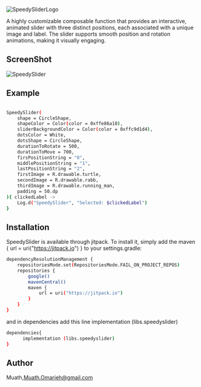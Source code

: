 ![SpeedySliderLogo](https://github.com/user-attachments/assets/ffce7cf8-7b54-490c-b847-f39c774f1e5f)

A highly customizable composable function that provides an interactive, animated slider with three distinct positions, each associated with a unique image and label. The slider supports smooth position and rotation animations, making it visually engaging.

## ScreenShot

![SpeedySlider](https://github.com/user-attachments/assets/629a5b3e-30d1-4425-a707-8630743852da)


## Example

```bash

SpeedySlider(
    shape = CircleShape,
    shapeColor = Color(color = 0xffe86a10),
    sliderBackgroundColor = Color(color = 0xffc9d1d4),
    dotsColor = White,
    dotsShape = CircleShape,
    durationToRotate = 500,
    durationToMove = 700,
    firsPositionString = "0",
    middlePositionString = "1",
    lastPositionString = "2",
    firstImage = R.drawable.turtle,
    secondImage = R.drawable.rabb,
    thirdImage = R.drawable.running_man,
    padding = 50.dp
){ clickedLabel ->
    Log.d("SpeedySlider", "Selected: $clickedLabel")
}

```


## Installation
SpeedySlider is available through jitpack. To install it, simply add the maven { url = uri("https://jitpack.io") } to your settings.gradle:

```bash
dependencyResolutionManagement {
    repositoriesMode.set(RepositoriesMode.FAIL_ON_PROJECT_REPOS)
    repositories {
        google()
        mavenCentral()
        maven {
            url = uri("https://jitpack.io")
        }
    }
}
```
and in dependencies add this line implementation (libs.speedyslider)
```bash
dependencies{
      implementation (libs.speedyslider)
}
```

## Author
Muath,Muath.Omarieh@gmail.com


